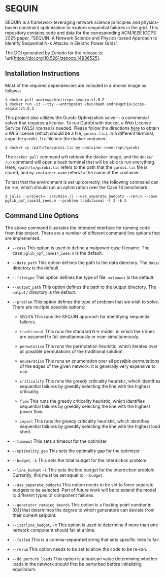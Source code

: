 # SEQUIN

SEQUIN is a framework leveraging network science principles and physics-based constraint optimization to explore sequential failures in the grid. This repository contains code and data for the corresponding ACM/IEEE ICCPS 2025 paper, "SEQUIN: A Network Science and Physics-based Approach to Identify Sequential N-k Attacks in Electric Power Grids". 

The DOI generated by Zenodo for the release is: \url{https://doi.org/10.5281/zenodo.14836525}.

## Installation Instructions

Most of the required dependencies are included in a docker image as follows:
```
$ docker pull andrewgchio/iccps-sequin:v1.0.2
$ docker run -it --tty --entrypoint /bin/bash andrewgchio/iccps-sequin:v1.0.2
```

This project also utilizes the Gurobi Optimization solver - a commercial solver that requires a license. To run Gurobi with docker, a Web License Service (WLS) license is needed. Please follow the directions [here](https://hub.docker.com/r/gurobi/optimizer) to obtain a WLS license (which should be a file, `gurobi.lic`). In a different terminal, copy the `gurobi.lic` file into the docker container:
```
$ docker cp /path/to/gurobi.lic my-container-name:/opt/gurobi 
```

The `docker pull` command will retrieve the docker image, and the `docker run` command will open a bash terminal that will be able to run everything. 
Here, `/path/to/gurobi.lic` refers to the path that the `gurobi.lic` file is stored, and `my-container-name` refers to the name of the container. 

To test that the environment is set up correctly, the following command can be run, which should run an optimization over the Case 14 benchmark. 

```
$ julia --project=. src/main.jl --use_separate_budgets --rerun --case pglib_opf_case14_ieee.m --problem traditional -l 2 -k 2
```

## Command Line Options

The above command illustrates the intended interface for running code from this project. There are a number of different command line options that are implemented. 

* `--case` This option is used to define a matpower case filename. The case `pglib_opf_case14_ieee.m` is the default.

* `--data_path` This option defines the path to the data directory. The `data/` directory is the default. 

* `--filetype` This option defines the type of file. `matpower` is the default.

* `--output_path` This option defines the path to the output directory. The `output/` directory is the default. 

* `--problem` This option defines the type of problem that we wish to solve. There are mulitple possible options: 

    * `SEQUIN` This runs the SEQUIN approach for identifying sequential failures. 

    * `traditional` This runs the standard N-k model, in which the `k` lines are assumed to fail simultaneously or near-simultaneously.
    
    * `permutation` This runs the permutation heuristic, which iterates over all possible permutations of the traditional solution. 

    * `enumeration` This runs an enumeration over all possible permutations of the edges of the given network. It is generally very expensive to use.

    * `criticality` This runs the greedy criticality heuristic, which identifies sequential failures by greedily selecting the line with the highest criticality. 

    * `flow`  This runs the greedy criticality heuristic, which identifies sequential failures by greedily selecting the line with the highest power flow. 

    * `impact` This runs the greedy criticality heuristic, which identifies sequential failures by greedily selecting the line with the highest load shed. 

* `--timeout` This sets a timeout for the optimizer

* `--optimality_gap` This sets the optimality gap for the optimizer

* `--budget`, `-k` This sets the total budget for the interdiction problem.

* `--line_budget` `-l` This sets the line budget for the interdiction problem. Currently, this must be set equal to `--budget`.

* `--use_separate_budgets` This option needs to be set to force separate budgets to be selected. Part of future work will be to extend the model to different types of component failures.

* `--generator_ramping_bounds` This option is a floating point number in [0,1] that determines the degree to which generators can deviate from their current setpoint. 

* `--iterline_budget`, `-m` This option is used to determine if more than one network component should fail at a time.

* `--failed` This is a comma-separated string that sets specific lines to fail. 

* `--rerun` This option needs to be set to allow the code to be re-run. 

* `--do_perturb_loads` This option is a boolean value determining whether loads in the network should first be perturbed before initializing equilibrium.


